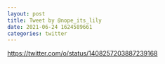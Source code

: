 ```yaml
--- 
layout: post 
title: Tweet by @nope_its_lily 
date: 2021-06-24 1624589661 
categories: twitter 
--- 
```

https://twitter.com/o/status/1408257203887239168
